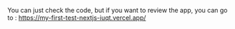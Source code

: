 You can just check the code, but if you want to review the app, you can go to : https://my-first-test-nextjs-iuqt.vercel.app/

